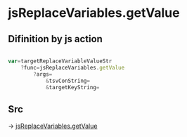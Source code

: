# jsReplaceVariables.getValue

## Difinition by js action

```js.js

var=targetReplaceVariableValueStr
	?func=jsReplaceVariables.getValue
		?args=
			&tsvConString=
			&targetKeyString=
```

## Src

-> [jsReplaceVariables.getValue](https://github.com/puutaro/CommandClick/blob/master/app/src/main/java/com/puutaro/commandclick/fragment_lib/terminal_fragment/js_interface/edit/JsReplaceVariables.kt#L23)


